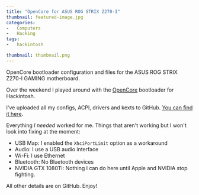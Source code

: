 ```yaml
---
title: "OpenCore for ASUS ROG STRIX Z270-I"
thumbnail: featured-image.jpg
categories:
-   Computers
-   Hacking
tags:
-   hackintosh

thumbnail: thumbnail.png
---
```


OpenCore bootloader configuration and files for the ASUS ROG STRIX Z270-I GAMING motherboard.

<!-- more -->

Over the weekend I played around with the [OpenCore](https://github.com/acidanthera/OpenCorePkg) bootloader for Hackintosh.

I've uploaded all my configs, ACPI, drivers and kexts to GitHub. [You can find it here](https://github.com/calvinbui/Asus-STRIX-Z270i-Hackintosh).

Everything _I needed_ worked for me. Things that aren't working but I won't look into fixing at the moment:

-   USB Map: I enabled the `XhciPortLimit` option as a workaround
-   Audio: I use a USB audio interface
-   Wi-Fi: I use Ethernet
-   Bluetooth: No Bluetooth devices
-   NVIDIA GTX 1080Ti: Nothing I can do here until Apple and NVIDIA stop fighting.

All other details are on GitHub. Enjoy!

